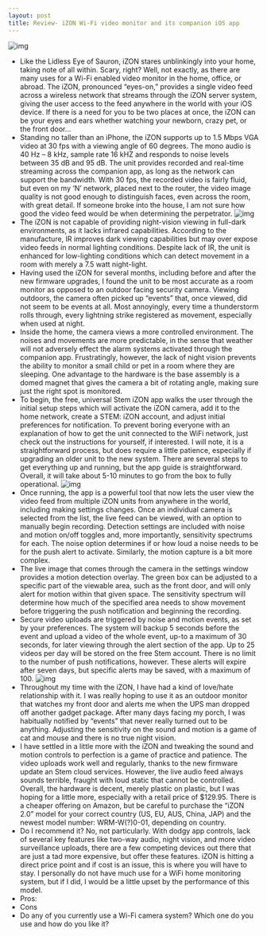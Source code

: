 ```yaml
---
layout: post
title: Review- iZON Wi-Fi video monitor and its companion iOS app
---
```

![img](http://media.idownloadblog.com/wp-content/uploads/2012/11/Stem-iZON.png)
* Like the Lidless Eye of Sauron, iZON stares unblinkingly into your home, taking note of all within. Scary, right? Well, not exactly, as there are many uses for a Wi-Fi enabled video monitor in the home, office, or abroad. The iZON, pronounced “eyes-on,” provides a single video feed across a wireless network that streams through the iZON server system, giving the user access to the feed anywhere in the world with your iOS device. If there is a need for you to be two places at once, the iZON can be your eyes and ears whether watching your newborn, crazy pet, or the front door…
* Standing no taller than an iPhone, the iZON supports up to 1.5 Mbps VGA video at 30 fps with a viewing angle of 60 degrees. The mono audio is 40 Hz – 8 kHz, sample rate 16 kHZ and responds to noise levels between 35 dB and 95 dB. The unit provides recorded and real-time streaming across the companion app, as long as the network can support the bandwidth. With 30 fps, the recorded video is fairly fluid, but even on my ‘N’ network, placed next to the router, the video image quality is not good enough to distinguish faces, even across the room, with great detail. If someone broke into the house, I am not sure how good the video feed would be when determining the perpetrator.
![img](http://media.idownloadblog.com/wp-content/uploads/2012/11/iZON-Bookshelf.png)
* The iZON is not capable of providing night-vision viewing in full-dark environments, as it lacks infrared capabilities. According to the manufacture, IR improves dark viewing capabilities but may over expose video feeds in normal lighting conditions. Despite lack of IR, the unit is enhanced for low-lighting conditions which can detect movement in a room with merely a 7.5 watt night-light.
* Having used the iZON for several months, including before and after the new firmware upgrades, I found the unit to be most accurate as a room monitor as opposed to an outdoor facing security camera. Viewing outdoors, the camera often picked up “events” that, once viewed, did not seem to be events at all. Most annoyingly, every time a thunderstorm rolls through, every lightning strike registered as movement, especially when used at night.
* Inside the home, the camera views a more controlled environment. The noises and movements are more predictable, in the sense that weather will not adversely effect the alarm systems activated through the companion app. Frustratingly, however, the lack of night vision prevents the ability to monitor a small child or pet in a room where they are sleeping. One advantage to the hardware is the base assembly is a domed magnet that gives the camera a bit of rotating angle, making sure just the right spot is monitored.
* To begin, the free, universal Stem iZON app walks the user through the initial setup steps which will activate the iZON camera, add it to the home network, create a STEM: iZON account, and adjust initial preferences for notification. To prevent boring everyone with an explanation of how to get the unit connected to the WiFi network, just check out the instructions for yourself, if interested. I will note, it is a straightforward process, but does require a little patience, especially if upgrading an older unit to the new system. There are several steps to get everything up and running, but the app guide is straightforward. Overall, it will take about 5-10 minutes to go from the box to fully operational.
![img](http://media.idownloadblog.com/wp-content/uploads/2012/11/iZON-Setup.png)
* Once running, the app is a powerful tool that now lets the user view the video feed from multiple iZON units from anywhere in the world, including making settings changes. Once an individual camera is selected from the list, the live feed can be viewed, with an option to manually begin recording. Detection settings are included with noise and motion on/off toggles and, more importantly, sensitivity spectrums for each. The noise option determines if or how loud a noise needs to be for the push alert to activate. Similarly, the motion capture is a bit more complex.
* The live image that comes through the camera in the settings window provides a motion detection overlay. The green box can be adjusted to a specific part of the viewable area, such as the front door, and will only alert for motion within that given space. The sensitivity spectrum will determine how much of the specified area needs to show movement before triggering the push notification and beginning the recording.
* Secure video uploads are triggered by noise and motion events, as set by your preferences. The system will backup 5 seconds before the event and upload a video of the whole event, up-to a maximum of 30 seconds, for later viewing through the alert section of the app. Up to 25 videos per day will be stored on the free Stem account. There is no limit to the number of push notifications, however. These alerts will expire after seven days, but specific alerts may be saved, with a maximum of 100.
![img](http://media.idownloadblog.com/wp-content/uploads/2012/11/iZON-Video-Settings.png)
* Throughout my time with the iZON, I have had a kind of love/hate relationship with it. I was really hoping to use it as an outdoor monitor that watches my front door and alerts me when the UPS man dropped off another gadget package. After many days facing my porch, I was habitually notified by “events” that never really turned out to be anything. Adjusting the sensitivity on the sound and motion is a game of cat and mouse and there is no true night vision.
* I have settled in a little more with the iZON and tweaking the sound and motion controls to perfection is a game of practice and patience. The video uploads work well and regularly, thanks to the new firmware update an Stem cloud services. However, the live audio feed always sounds terrible, fraught with loud static that cannot be controlled. Overall, the hardware is decent, merely plastic on plastic, but I was hoping for a little more, especially with a retail price of $129.95. There is a cheaper offering on Amazon, but be careful to purchase the “iZON 2.0” model for your correct country (US, EU, AUS, China, JAP) and the newest model number: WRM-W(?)0-01, depending on country.
* Do I recommend it? No, not particularly. With dodgy app controls, lack of several key features like two-way audio, night vision, and more video surveillance uploads, there are a few competing devices out there that are just a tad more expensive, but offer these features. iZON is hitting a direct price point and if cost is an issue, this is where you will have to stay. I personally do not have much use for a WiFi home monitoring system, but if I did, I would be a little upset by the performance of this model.
* Pros:
* Cons
* Do any of you currently use a Wi-Fi camera system? Which one do you use and how do you like it?

